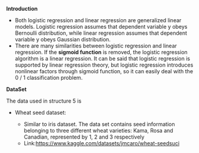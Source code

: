 **Introduction**  

- Both logistic regression and linear regression are generalized linear models. Logistic regression assumes that dependent variable y obeys Bernoulli distribution, while linear regression assumes that dependent variable y obeys Gaussian distribution. 
- There are many similarities between logistic regression and linear regression. If the **sigmoid function** is removed, the logistic regression algorithm is a linear regression. It can be said that logistic regression is supported by linear regression theory, but logistic regression introduces nonlinear factors through sigmoid function, so it can easily deal with the 0 / 1 classification problem.

**DataSet**  

The data used in structure 5 is

- Wheat seed dataset:

  - Similar to iris dataset. The data set contains seed information belonging to three different wheat varieties: Kama, Rosa and Canadian, represented by 1, 2 and 3 respectively
  - Link:https://www.kaggle.com/datasets/jmcaro/wheat-seedsuci
